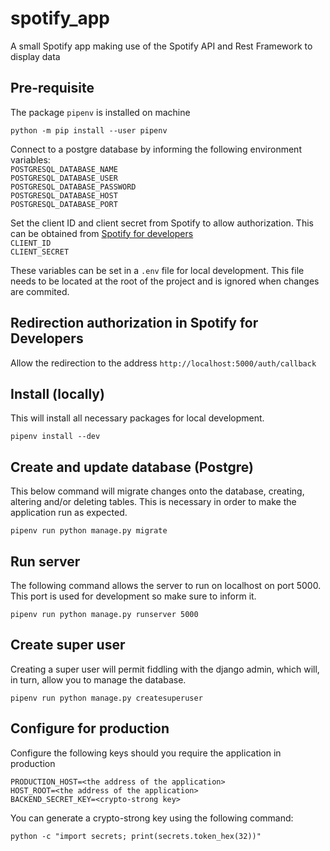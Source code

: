# spotify_app
A small Spotify app making use of the Spotify API and Rest Framework to display data


## Pre-requisite
The package `pipenv` is installed on machine

```
python -m pip install --user pipenv
```

Connect to a postgre database by informing the following environment variables:\
`POSTGRESQL_DATABASE_NAME`\
`POSTGRESQL_DATABASE_USER`\
`POSTGRESQL_DATABASE_PASSWORD`\
`POSTGRESQL_DATABASE_HOST`\
`POSTGRESQL_DATABASE_PORT`

Set the client ID and client secret from Spotify to allow authorization. This
can be obtained from [Spotify for developers](https://developer.spotify.com/)\
`CLIENT_ID`\
`CLIENT_SECRET`

These variables can be set in a `.env` file for local development. This file
needs to be located at the root of the project and is ignored when changes
are commited.


## Redirection authorization in Spotify for Developers
Allow the redirection to the address `http://localhost:5000/auth/callback`


## Install (locally)
This will install all necessary packages for local development.
```
pipenv install --dev
```


## Create and update database (Postgre)
This below command will migrate changes onto the database, creating, altering
and/or deleting tables. This is necessary in order to make the application
run as expected.
```
pipenv run python manage.py migrate
```


## Run server
The following command allows the server to run on localhost on port 5000.
This port is used for development so make sure to inform it.
```
pipenv run python manage.py runserver 5000
```


## Create super user
Creating a super user will permit fiddling with the django admin, which will,
in turn, allow you to manage the database.
```
pipenv run python manage.py createsuperuser
```


## Configure for production
Configure the following keys should you require the application in production
```
PRODUCTION_HOST=<the address of the application>
HOST_ROOT=<the address of the application>
BACKEND_SECRET_KEY=<crypto-strong key>
```

You can generate a crypto-strong key using the following command:
```
python -c "import secrets; print(secrets.token_hex(32))"
```
